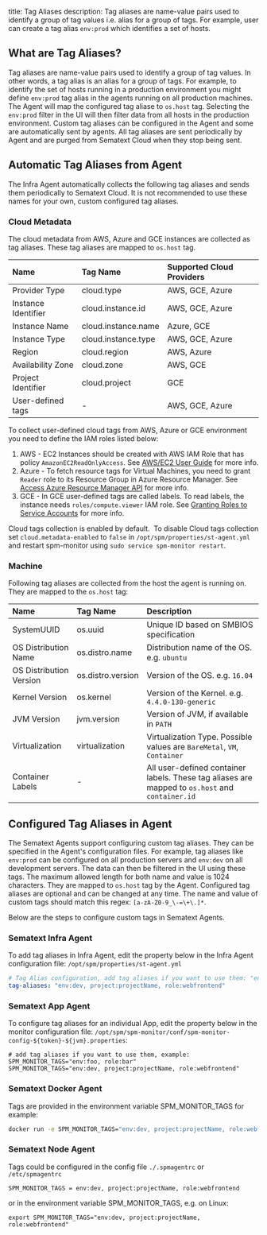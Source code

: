title: Tag Aliases
description: Tag aliases are name-value pairs used to identify a group of tag values i.e. alias for a group of tags. For example, user can create a tag alias `env:prod` which identifies a set of hosts. 

## What are Tag Aliases?

Tag aliases are name-value pairs used to identify a group of tag values.  In other words, a tag alias is an alias for a group of tags. For example, to identify the set of hosts running in a production environment you might define `env:prod` tag alias in the agents running on all production machines. The Agent will map the configured tag aliase to `os.host` tag.  Selecting the `env:prod` filter in the UI will then filter data from all hosts in the production environment. Custom tag aliases can be configured in the Agent and some are automatically sent by agents. All tag aliases are sent periodically by Agent and are purged from Sematext Cloud when they stop being sent.

## Automatic Tag Aliases from Agent

The Infra Agent automatically collects the following tag aliases and sends them periodically to Sematext Cloud. It is not recommended to use these names for your own, custom configured tag aliases.

### Cloud Metadata

The cloud metadata from AWS, Azure and GCE instances are collected as tag aliases. These tag aliases are mapped to `os.host` tag.

| Name  | Tag Name  | Supported Cloud Providers  |
|:--|:--|:--|
|  Provider Type |  cloud.type |  AWS, GCE, Azure |
|  Instance Identifier |  cloud.instance.id |  AWS, GCE, Azure |
|  Instance Name |  cloud.instance.name |  Azure, GCE |
|  Instance Type |  cloud.instance.type |  AWS, GCE, Azure |
|  Region |  cloud.region |  AWS, Azure |
|  Availability Zone |  cloud.zone |  AWS, GCE |
|  Project Identifier |  cloud.project |  GCE |
|  User-defined tags |  - |  AWS, GCE, Azure |

To collect user-defined cloud tags from AWS, Azure or GCE environment you need to define the IAM roles listed below:

1. AWS - EC2 Instances should be created with AWS IAM Role that has policy `AmazonEC2ReadOnlyAccess`.
    See [AWS/EC2 User Guide](http://docs.aws.amazon.com/AWSEC2/latest/UserGuide/iam-roles-for-amazon-ec2.html) for more info.
2. Azure - To fetch resource tags for Virtual Machines, you need to grant `Reader` role to its Resource Group in Azure Resource Manager.
    See [Access Azure Resource Manager API](https://docs.microsoft.com/en-gb/azure/active-directory/managed-identities-azure-resources/tutorial-linux-vm-access-arm) for more info.
3. GCE - In GCE user-defined tags are called labels. To read labels, the instance needs `roles/compute.viewer` IAM role.
    See [Granting Roles to Service Accounts](https://cloud.google.com/iam/docs/granting-roles-to-service-accounts#granting_access_to_a_service_account_for_a_resource) for more info.

Cloud tags collection is enabled by default.  To disable Cloud tags
collection set `cloud.metadata-enabled` to `false` in `/opt/spm/properties/st-agent.yml` and
restart spm-monitor using `sudo service spm-monitor restart`.

### Machine

Following tag aliases are collected from the host the agent is running on. They are mapped to the `os.host` tag:

| Name  | Tag Name  | Description |
|:--|:--|:--|
| SystemUUID | os.uuid | Unique ID based on SMBIOS specification |
| OS Distribution Name | os.distro.name | Distribution name of the OS. e.g. `ubuntu` |
| OS Distribution Version | os.distro.version | Version of the OS. e.g. `16.04` |
| Kernel Version | os.kernel | Version of the Kernel. e.g. `4.4.0-130-generic` |
| JVM Version | jvm.version | Version of JVM, if available in `PATH` |
| Virtualization | virtualization | Virtualization Type. Possible values are `BareMetal`, `VM`, `Container` |
| Container Labels | - | All user-defined container labels. These tag aliases are mapped to `os.host` and `container.id` |

## Configured Tag Aliases in Agent

The Sematext Agents support configuring custom tag aliases. They can be specified in the Agent's configuration files. For example, tag aliases like `env:prod` can be configured on all production servers and `env:dev` on all development servers. The data can then be filtered in the UI using these tags. The maximum allowed length for both name and value is 1024 characters. They are mapped to `os.host` tag by the Agent. Configured tag aliases are optional and can be changed at any time.  The name and value of custom tags should match this regex: `[a-zA-Z0-9_\-=\+\.]*`.

Below are the steps to configure custom tags in Sematext Agents.

### Sematext Infra Agent

To add tag aliases in Infra Agent, edit the property below in the Infra Agent configuration file:
`/opt/spm/properties/st-agent.yml` 

```yaml
# Tag Alias configuration, add tag aliases if you want to use them: "env:foo, role:bar"
tag-aliases: "env:dev, project:projectName, role:webfrontend"
```

### Sematext App Agent

To configure tag aliases for an individual App, edit the property below in the monitor configuration file: 
`/opt/spm/spm-monitor/conf/spm-monitor-config-${token}-${jvm}.properties`:

``` properties
# add tag aliases if you want to use them, example: SPM_MONITOR_TAGS="env:foo, role:bar"
SPM_MONITOR_TAGS="env:dev, project:projectName, role:webfrontend"
```

### Sematext Docker Agent

Tags are provided in the environment variable SPM\_MONITOR\_TAGS for example:

``` bash
docker run -e SPM_MONITOR_TAGS="env:dev, project:projectName, role:webfrontend" ... sematext/sematext-agent-docker
```

### Sematext Node Agent

Tags could be configured in the config file `./.spmagentrc` or
`/etc/spmagentrc`

``` properties
SPM_MONITOR_TAGS = env:dev, project:projectName, role:webfrontend
```

or in the environment variable SPM\_MONITOR\_TAGS, e.g. on Linux:

``` properties
export SPM_MONITOR_TAGS="env:dev, project:projectName, role:webfrontend"
```
